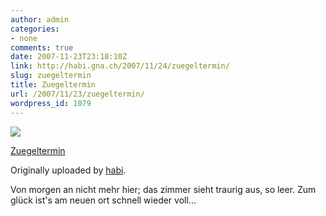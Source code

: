 ```yaml
---
author: admin
categories:
- none
comments: true
date: 2007-11-23T23:18:10Z
link: http://habi.gna.ch/2007/11/24/zuegeltermin/
slug: zuegeltermin
title: Zuegeltermin
url: /2007/11/23/zuegeltermin/
wordpress_id: 1079
---
```


[![](http://farm3.static.flickr.com/2025/2057655671_c75353e2b9_m.jpg)](http://www.flickr.com/photos/habi/2057655671/)
   

 
  [Zuegeltermin](http://www.flickr.com/photos/habi/2057655671/)
    

  Originally uploaded by [habi](http://www.flickr.com/people/habi/).
 



Von morgen an nicht mehr hier; das zimmer sieht traurig aus, so leer. Zum glück ist's am neuen ort schnell wieder voll...
  


